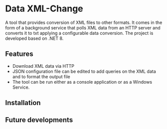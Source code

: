 # Data XML-Change
A tool that provides conversion of XML files to other formats. It comes in the form of a background service that polls XML data from an HTTP server and converts it to txt applying a configurable data conversion. The project is developed based on .NET 8.

## Features
- Download XML data via HTTP
- JSON configuration file can be edited to add queries on the XML data and to format the output file
- The tool can be run either as a console application or as a Windows Service.

## Installation

## Future developments